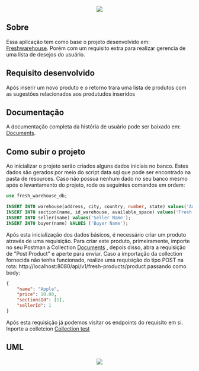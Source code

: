 <p align="center">
        <img src="https://avatars.githubusercontent.com/u/109238400?s=400&u=e5b242311297e5a0b1c2a7e4efd42d523c158b59&v=4">
</p>

## Sobre

Essa aplicação tem como base o projeto desenvolvido em: [Freshwarehouse](https://github.com/javatastico/freshWarehouse).
Porém com um requisito extra para realizar gerencia de uma lista de desejos do usuário.


## Requisito desenvolvido

Após inserir um novo produto e o retorno trara uma lista de produtos com as sugestões relacionados aos 
produtudos inseridos

## Documentação

A documentação completa da história de usuário pode ser baixado em: [Documents](https://github.com/dlcdev/freshWarehouse-david/blob/4c421b49151ca7c206c17558efe90b1056937cb6/Documents/David%20Requisito%206%20-%20Template.pdf).


## Como subir o projeto

Ao inicializar o projeto serão criados alguns dados iniciais no banco. Estes dados são gerados por meio do script data.sql que
pode ser encontrado na pasta de resources. Caso não possua nenhum dado no seu banco mesmo após o levantamento do projeto, rode os seguintes comandos em ordem:

```SQL
use fresh_warehouse_db;

INSERT INTO warehouse(address, city, country, number, state) values('Address 1', 'City 1', 'Country 1', 1, 'State 1');
INSERT INTO section(name, id_warehouse, available_space) values('Fresh', 1, 100);
INSERT INTO seller(name) values('Seller Name');
INSERT INTO buyer(name) VALUES ('Buyer Name');
```

Após esta inicialização dos dados básicos, é necessário criar um produto através de uma requisição.
Para criar este produto, primeiramente,
importe no seu Postman a Collection [Documents](https://github.com/dlcdev/freshWarehouse-david/blob/45025004156a211a9d2d9c34b0a87e6bae10f3aa/Documents/collections/Products.json)
, depois disso, abra a requisição de "Post Product" e aperte para enviar. Caso a importação da collection
fornecida não tenha funcionado, realize uma requisição do tipo POST na rota:
http://localhost:8080/api/v1/fresh-products/product passando como body:

```JSON
{
    "name": "Apple",
    "price": 10.00,
    "sectionsId": [1],
    "sellerId": 1
}
```

Após esta requisição já podemos visitar os endpoints do requisito em si.
Inporte a colletcion [Collection test](https://github.com/dlcdev/freshWarehouse-david/blob/45025004156a211a9d2d9c34b0a87e6bae10f3aa/Documents/Suggestion%20Products.postman_collection.json)


## UML

<p align="center">
  <img src="https://github.com/MateusMeli/freshWarehouse-Mateus/blob/feature/US06_Wishlist/Documents/UML.png?raw=true">
</p>